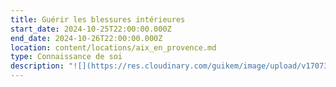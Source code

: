 ```yaml
---
title: Guérir les blessures intérieures
start_date: 2024-10-25T22:00:00.000Z
end_date: 2024-10-26T22:00:00.000Z
location: content/locations/aix_en_provence.md
type: Connaissance de soi
description: "![](https://res.cloudinary.com/guikem/image/upload/v1707302396/421950889_10231839159218277_7440676775335410214_n_puthmh.jpg)\n\nLes 5 blessures de l’âme, de Lise Bourbeau sont aujourd'hui devenues une grille de lecture psychologique indispensable pour la connaissance de soi et je suis heureux de vous proposer un stage complet sur ce thème.\n\nEn effet, bon nombre de nos souffrances intérieures ainsi que des blocages que nous rencontrons dans nos vies proviennent de nos blessures psychologiques - ou blessures de l’âme. **Ces blessures sont le rejet, l’abandon, la trahison, l’humiliation et l’injustice.**\n\nD’abord développé par le psychiatre John Pierrakos, puis diffusé par **Lise Bourbeau** dans les années 2000, le concept des «\_5 blessures\_» s’est imposé de par sa clarté et son efficacité comme une grille de lecture psychologique indispensable pour faire un travail sur soi en profondeur.\n\nÉtant formé à cette approche, je propose **un weekend unique qui vous permettra de devenir familier avec les 5 blessures, de comprendre d’où elles viennent et comment les guérir.**\n\nLors de ce stage:\n\n\\- nous étudierons en profondeur les 5 blessures de façon à pouvoir **facilement les repérer chez nous-même et chez les autres**\n\n\\- nous découvrirons les \\*\\*masques \\*\\*et les comportements bloquants en lien avec ces blessures\n\n\\- nous identifierons les peurs, les manques affectifs, les émotions spécifiques et les défis derrière chaque blessures\n\n\\- nous ferons le **lien entre nos blessures et nos blocages émotionnels**\n\n\\- nous verrons **le lien qu’il y a entre nos blessures et celles de** **nos parents** et verrons précisément les **étapes permettant la guérison**\n\nNous pratiquerons aussi la \\*\\*méditation \\*\\*et ferons plusieurs \\*\\*exercices \\*\\*permettant de faire un travail concret sur nous-même.\n\nNB\_: Il n’est pas indispensable mais tout de même conseillé de lire *Les 5 blessures qui nous empêchent d’être nous-même* de Lise Bourbeau avant le stage.\n\nTarif: 180€\n\nTarif réduit (à demander si besoin) : 140€\n\n**Lieu**: Les 3 Chênes - 860 chemin des Frères Gris - 13080 Luynes - Aix-en-Provence\n\nDébut du stage: Samedi 26 oct à 9h30. Merci de prévoir votre arrivée pour 9h15 au plus tard\n\nFin du stage: Dimanche 27 à 17h\n\n**Inscription par email**: [frederic.chastelas@gmail.com](mailto:frederic.chastelas@gmail.com)\n\nNB: Repas et logement ne sont pas organisés. Possibilité de pique-nique sur place à midi.\n\n![](https://res.cloudinary.com/guikem/image/upload/v1690469142/IMG-20230724-WA0016_gba2km.jpg)\n\n**Témoignages**:\n\n\" Ce stage a été une révélation qui me permet aujourd'hui d'avoir une relation plus sereine avec mon conjoint et mes enfants. J'y ai trouvé de nouvelles clés de lecture pour mieux comprendre mes comportements et ceux de mon entourage. Le cadre, la bienveillance, la pertinence des propos ont fait de ce weekend une véritable expérience d'introspection et de compréhension de soi qui révolutionne mon quotidien.\" Magali\n\n\"C'est un stage extrêmement complet où l'on aborde les blessures en profondeur, ce qui permet lors de notre retour au quotidien de les observer facilement,\_de comprendre notre fonctionnement et nos actions , et d'apprendre à mieux se connaître. Ce stage aura été un vrai déclic pour moi.\" Sophie\n"
---
```


